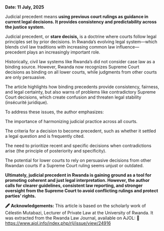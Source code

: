 
**Date: 11 July, 2025**


Judicial precedent means **using previous court rulings as guidance in current legal decisions. It provides consistency and predictability across the justice system.**

Judicial precedent, or **stare decisis,** is a doctrine where courts follow legal principles set by prior decisions. In Rwanda’s evolving legal system—which blends civil law traditions with increasing common law influence—precedent plays an increasingly important role.

Historically, civil law systems like Rwanda’s did not consider case law as a binding source. However, Rwanda now recognizes Supreme Court decisions as binding on all lower courts, while judgments from other courts are only persuasive.

The article highlights how binding precedents provide consistency, fairness, and legal certainty, but also warns of problems like contradictory Supreme Court decisions, which create confusion and threaten legal stability (insécurité juridique).

To address these issues, the author emphasizes:

The importance of harmonizing judicial practice across all courts.

The criteria for a decision to become precedent, such as whether it settled a legal question and is frequently cited.

The need to prioritize recent and specific decisions when contradictions arise (the principle of posteriority and specificity).

The potential for lower courts to rely on persuasive decisions from other Rwandan courts if a Supreme Court ruling seems unjust or outdated.

**Ultimately, judicial precedent in Rwanda is gaining ground as a tool for promoting coherent and just legal interpretation. However, the author calls for clearer guidelines, consistent law reporting, and stronger oversight from the Supreme Court to avoid conflicting rulings and protect parties’ rights.**

**🖋️ Acknowledgements:**
This article is based on the scholarly work of Célestin Mutabazi, Lecturer of Private Law at the University of Rwanda.
It was extracted from the Rwanda Law Journal, available on AJOL:
🔗 https://www.ajol.info/index.php/rlj/issue/view/24916
